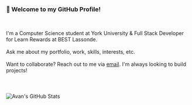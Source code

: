 ### 👋 Welcome to my GitHub Profile!
<br>

I'm a Computer Science student at York University & Full Stack Developer for Learn Rewards at BEST Lassonde. <br><br>
Ask me about my portfolio, work, skills, interests, etc. <br><br>
Want to collaborate? Reach out to me via [email](mailto:avanbath@gmail.com). I'm always looking to build projects!

###
<br>

![Avan's GitHub Stats](https://github-readme-stats.vercel.app/api?username=avanbath&hide=contribs&show_icons=false&theme=swift)
